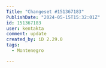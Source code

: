 ```yaml
---
Title: "Changeset #151367183"
PublishDate: "2024-05-15T15:32:01Z"
id: 151367183
user: kentakta
comment: update
created_by: iD 2.29.0
tags:
  - Montenegro

---
```

